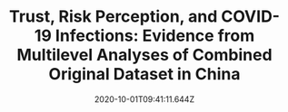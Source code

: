 ---
title: "Trust, Risk Perception, and COVID-19 Infections: Evidence from
  Multilevel Analyses of Combined Original Dataset in China "
publication_types:
  - "2"
authors:
  - Maoxin Ye
  - admin
doi: 10.1016/j.socscimed.2020.113517
publication: Social Science & Medicine
draft: false
featured: false
image:
  filename: featured
  focal_point: Smart
  preview_only: false
date: 2020-10-01T09:41:11.644Z
---